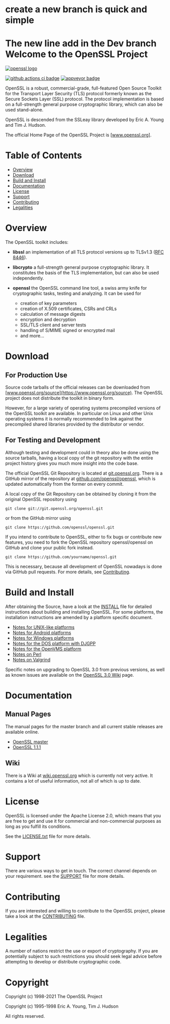 create a new branch is quick and simple
============================
The new line add in the Dev branch 
Welcome to the OpenSSL Project
==============================

[![openssl logo]][www.openssl.org]

[![github actions ci badge]][github actions ci]
[![appveyor badge]][appveyor jobs]

OpenSSL is a robust, commercial-grade, full-featured Open Source Toolkit
for the Transport Layer Security (TLS) protocol formerly known as the
Secure Sockets Layer (SSL) protocol. The protocol implementation is based
on a full-strength general purpose cryptographic library, which can also
be used stand-alone.

OpenSSL is descended from the SSLeay library developed by Eric A. Young
and Tim J. Hudson.

The official Home Page of the OpenSSL Project is [www.openssl.org].

Table of Contents
=================

 - [Overview](#overview)
 - [Download](#download)
 - [Build and Install](#build-and-install)
 - [Documentation](#documentation)
 - [License](#license)
 - [Support](#support)
 - [Contributing](#contributing)
 - [Legalities](#legalities)

Overview
========

The OpenSSL toolkit includes:

- **libssl**
  an implementation of all TLS protocol versions up to TLSv1.3 ([RFC 8446]).

- **libcrypto**
  a full-strength general purpose cryptographic library. It constitutes the
  basis of the TLS implementation, but can also be used independently.

- **openssl**
  the OpenSSL command line tool, a swiss army knife for cryptographic tasks,
  testing and analyzing. It can be used for
  - creation of key parameters
  - creation of X.509 certificates, CSRs and CRLs
  - calculation of message digests
  - encryption and decryption
  - SSL/TLS client and server tests
  - handling of S/MIME signed or encrypted mail
  - and more...

Download
========

For Production Use
------------------

Source code tarballs of the official releases can be downloaded from
[www.openssl.org/source](https://www.openssl.org/source).
The OpenSSL project does not distribute the toolkit in binary form.

However, for a large variety of operating systems precompiled versions
of the OpenSSL toolkit are available. In particular on Linux and other
Unix operating systems it is normally recommended to link against the
precompiled shared libraries provided by the distributor or vendor.

For Testing and Development
---------------------------

Although testing and development could in theory also be done using
the source tarballs, having a local copy of the git repository with
the entire project history gives you much more insight into the
code base.

The official OpenSSL Git Repository is located at [git.openssl.org].
There is a GitHub mirror of the repository at [github.com/openssl/openssl],
which is updated automatically from the former on every commit.

A local copy of the Git Repository can be obtained by cloning it from
the original OpenSSL repository using

    git clone git://git.openssl.org/openssl.git

or from the GitHub mirror using

    git clone https://github.com/openssl/openssl.git

If you intend to contribute to OpenSSL, either to fix bugs or contribute
new features, you need to fork the OpenSSL repository openssl/openssl on
GitHub and clone your public fork instead.

    git clone https://github.com/yourname/openssl.git

This is necessary, because all development of OpenSSL nowadays is done via
GitHub pull requests. For more details, see [Contributing](#contributing).

Build and Install
=================

After obtaining the Source, have a look at the [INSTALL](INSTALL.md) file for
detailed instructions about building and installing OpenSSL. For some
platforms, the installation instructions are amended by a platform specific
document.

 * [Notes for UNIX-like platforms](NOTES-UNIX.md)
 * [Notes for Android platforms](NOTES-ANDROID.md)
 * [Notes for Windows platforms](NOTES-WINDOWS.md)
 * [Notes for the DOS platform with DJGPP](NOTES-DJGPP.md)
 * [Notes for the OpenVMS platform](NOTES-VMS.md)
 * [Notes on Perl](NOTES-PERL.md)
 * [Notes on Valgrind](NOTES-VALGRIND.md)

Specific notes on upgrading to OpenSSL 3.0 from previous versions, as well as
known issues are available on the [OpenSSL 3.0 Wiki] page.

Documentation
=============

Manual Pages
------------

The manual pages for the master branch and all current stable releases are
available online.

- [OpenSSL master](https://www.openssl.org/docs/manmaster)
- [OpenSSL 1.1.1](https://www.openssl.org/docs/man1.1.1)

Wiki
----

There is a Wiki at [wiki.openssl.org] which is currently not very active.
It contains a lot of useful information, not all of which is up to date.

License
=======

OpenSSL is licensed under the Apache License 2.0, which means that
you are free to get and use it for commercial and non-commercial
purposes as long as you fulfill its conditions.

See the [LICENSE.txt](LICENSE.txt) file for more details.

Support
=======

There are various ways to get in touch. The correct channel depends on
your requirement. see the [SUPPORT](SUPPORT.md) file for more details.

Contributing
============

If you are interested and willing to contribute to the OpenSSL project,
please take a look at the [CONTRIBUTING](CONTRIBUTING.md) file.

Legalities
==========

A number of nations restrict the use or export of cryptography. If you are
potentially subject to such restrictions you should seek legal advice before
attempting to develop or distribute cryptographic code.

Copyright
=========

Copyright (c) 1998-2021 The OpenSSL Project

Copyright (c) 1995-1998 Eric A. Young, Tim J. Hudson

All rights reserved.

<!-- Links  -->

[www.openssl.org]:
    <https://www.openssl.org>
    "OpenSSL Homepage"

[git.openssl.org]:
    <https://git.openssl.org>
    "OpenSSL Git Repository"

[git.openssl.org]:
    <https://git.openssl.org>
    "OpenSSL Git Repository"

[github.com/openssl/openssl]:
    <https://github.com/openssl/openssl>
    "OpenSSL GitHub Mirror"

[wiki.openssl.org]:
    <https://wiki.openssl.org>
    "OpenSSL Wiki"

[OpenSSL 3.0 Wiki]:
    <https://wiki.openssl.org/index.php/OpenSSL_3.0>
    "OpenSSL 3.0 Wiki"

[RFC 8446]:
     <https://tools.ietf.org/html/rfc8446>

<!-- Logos and Badges -->

[openssl logo]:
    doc/images/openssl.svg
    "OpenSSL Logo"

[github actions ci badge]:
    <https://github.com/openssl/openssl/workflows/GitHub%20CI/badge.svg>
    "GitHub Actions CI Status"

[github actions ci]:
    <https://github.com/openssl/openssl/actions?query=workflow%3A%22GitHub+CI%22>
    "GitHub Actions CI"

[appveyor badge]:
    <https://ci.appveyor.com/api/projects/status/8e10o7xfrg73v98f/branch/master?svg=true>
    "AppVeyor Build Status"

[appveyor jobs]:
    <https://ci.appveyor.com/project/openssl/openssl/branch/master>
    "AppVeyor Jobs"
